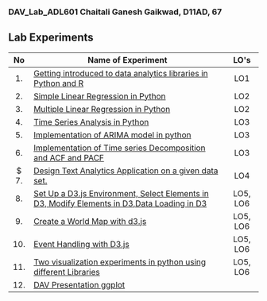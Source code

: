 ### DAV_Lab_ADL601 Chaitali Ganesh Gaikwad, D11AD, 67

## Lab Experiments
| No | Name of Experiment | LO's |
| :--: | ------------------ | :----: |
| 1. | [Getting introduced to data analytics libraries in Python and R](https://github.com/chaitali-gaikwad/DAV_Lab_ADL601/blob/main/Experiments/67_Chaitali_Exp1.ipynb)| LO1 |
| 2. | [Simple Linear Regression in Python](https://github.com/chaitali-gaikwad/DAV_Lab_ADL601/blob/main/Experiments/67_Chaitali_Exp2.ipynb)| LO2 |
| 3. | [Multiple Linear Regression in Python](https://github.com/chaitali-gaikwad/DAV_Lab_ADL601/blob/main/Experiments/67_Chaitali_Exp3.ipynb)| LO2 |
| 4. | [Time Series Analysis in Python](https://github.com/chaitali-gaikwad/DAV_Lab_ADL601/blob/main/Experiments/67_Chaitali_Exp_4_5_6_DAV.ipynb) | LO3 |
| 5. | [Implementation of ARIMA model in python](https://github.com/chaitali-gaikwad/DAV_Lab_ADL601/blob/main/Experiments/67_Chaitali_Exp_4_5_6_DAV.ipynb) | LO3 |
| 6. | [Implementation of Time series Decomposition and ACF and PACF](https://github.com/chaitali-gaikwad/DAV_Lab_ADL601/blob/main/Experiments/67_Chaitali_Exp_4_5_6_DAV.ipynb) | LO3 |
| $ 7. | [Design Text Analytics Application on a given data set.](https://github.com/chaitali-gaikwad/DAV_Lab_ADL601/blob/main/Experiments/67_Chaitali_Exp7_DAV.ipynb)| LO4 |
| 8. | [Set Up a D3.js Environment, Select Elements in D3, Modify Elements in D3,Data Loading in D3](https://github.com/chaitali-gaikwad/DAV_Lab_ADL601/blob/main/Experiments/67_Chaitali_Exp8_DAV.ipynb) | LO5, LO6 |
| 9. | [Create a World Map with d3.js](https://github.com/chaitali-gaikwad/DAV_Lab_ADL601/blob/main/Experiments/67_Chaitali_Exp9_DAV.ipynb) |LO5, LO6 | 
| 10. | [Event Handling with D3.js](https://github.com/chaitali-gaikwad/DAV_Lab_ADL601/blob/main/Experiments/67_Chaitali_Exp10_DAV.ipynb) | LO5, LO6 |
| 11. | [Two visualization experiments in python using different Libraries](https://github.com/chaitali-gaikwad/DAV_Lab_ADL601/blob/main/Experiments/67_Chaitali_Exp11_DAV.ipynb) | LO5, LO6 |
| 12. | [DAV Presentation ggplot](https://github.com/chaitali-gaikwad/DAV_Lab_ADL601/blob/main/Presentation/ggplot_DAV_Presentation_67.ipynb) |  |
